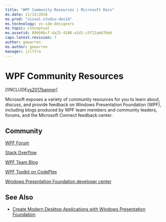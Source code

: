 ```yaml
---
title: "WPF Community Resources | Microsoft Docs"
ms.date: 11/15/2016
ms.prod: "visual-studio-dev14"
ms.technology: vs-ide-designers
ms.topic: conceptual
ms.assetid: 89604bcf-da25-4180-a1d2-c5f22ab67bb6
caps.latest.revision: 7
author: gewarren
ms.author: gewarren
manager: jillfra
---
```

# WPF Community Resources
[!INCLUDE[vs2017banner](../includes/vs2017banner.md)]

Microsoft exposes a variety of community resources for you to learn about, discuss, and provide feedback on Windows Presentation Foundation (WPF), including blogs produced by WPF team members and community leaders, forums, and the Microsoft Connect feedback center.

## Community
 [WPF Forum](http://go.microsoft.com/fwlink/?LinkId=187440)

 [Stack Overflow](http://stackoverflow.com/questions/tagged/wpf)

 [WPF Team Blog](http://blogs.msdn.com/b/wpf/)

 [WPF Toolkit on CodePlex](http://wpf.codeplex.com/)

 [Windows Presentation Foundation developer center](https://www.visualstudio.com/features/wpf-vs)

## See Also

- [Create Modern Desktop Applications with Windows Presentation Foundation](../designers/create-modern-desktop-applications-with-windows-presentation-foundation.md)